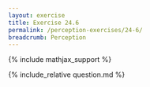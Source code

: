 ```yaml
---
layout: exercise
title: Exercise 24.6
permalink: /perception-exercises/24-6/
breadcrumb: Perception
---
```


{% include mathjax_support %}

<div><i class="arrow-up loader" data-chapter="perception-exercises" data-exercise="ex_6" data-rating="0"></i></div>
{% include_relative question.md %}
